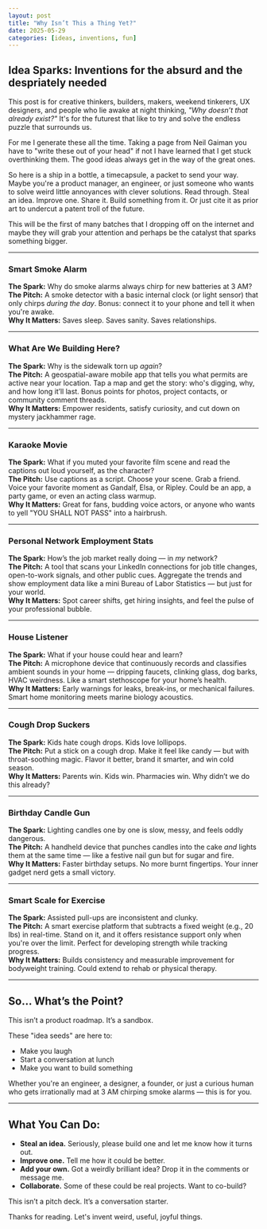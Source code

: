 ```yaml
---
layout: post
title: "Why Isn’t This a Thing Yet?"
date: 2025-05-29
categories: [ideas, inventions, fun]
---
```


## Idea Sparks: Inventions for the absurd and the despriately needed

This post is for creative thinkers, builders, makers, weekend tinkerers, UX designers, and people who lie awake at night thinking, *"Why doesn’t that already exist?"* It's for the futurest that like to try and solve the endless puzzle that surrounds us.

For me I generate these all the time. Taking a page from Neil Gaiman you have to "write these out of your head" if not I have learned that I get stuck overthinking them. The good ideas always get in the way of the great ones.

So here is a ship in a bottle, a timecapsule, a packet to send your way. Maybe you're a product manager, an engineer, or just someone who wants to solve weird little annoyances with clever solutions. Read through. Steal an idea. Improve one. Share it. Build something from it. Or just cite it as prior art to undercut a patent troll of the future.

This will be the first of many batches that I dropping off on the internet and maybe they will grab your attention and perhaps be the catalyst that sparks something bigger.

---

### Smart Smoke Alarm  
**The Spark:** Why do smoke alarms always chirp for new batteries at 3 AM?  
**The Pitch:** A smoke detector with a basic internal clock (or light sensor) that only chirps *during the day*. Bonus: connect it to your phone and tell it when you're awake.  
**Why It Matters:** Saves sleep. Saves sanity. Saves relationships.

---

### What Are We Building Here?  
**The Spark:** Why is the sidewalk torn up *again*?  
**The Pitch:** A geospatial-aware mobile app that tells you what permits are active near your location. Tap a map and get the story: who's digging, why, and how long it’ll last. Bonus points for photos, project contacts, or community comment threads.  
**Why It Matters:** Empower residents, satisfy curiosity, and cut down on mystery jackhammer rage.

---

### Karaoke Movie  
**The Spark:** What if you muted your favorite film scene and read the captions out loud yourself, as the character?  
**The Pitch:** Use captions as a script. Choose your scene. Grab a friend. Voice your favorite moment as Gandalf, Elsa, or Ripley. Could be an app, a party game, or even an acting class warmup.  
**Why It Matters:** Great for fans, budding voice actors, or anyone who wants to yell "YOU SHALL NOT PASS" into a hairbrush.

---

### Personal Network Employment Stats  
**The Spark:** How’s the job market really doing — in *my* network?  
**The Pitch:** A tool that scans your LinkedIn connections for job title changes, open-to-work signals, and other public cues. Aggregate the trends and show employment data like a mini Bureau of Labor Statistics — but just for your world.  
**Why It Matters:** Spot career shifts, get hiring insights, and feel the pulse of your professional bubble.

---

### House Listener  
**The Spark:** What if your house could hear and learn?  
**The Pitch:** A microphone device that continuously records and classifies ambient sounds in your home — dripping faucets, clinking glass, dog barks, HVAC weirdness. Like a smart stethoscope for your home’s health.  
**Why It Matters:** Early warnings for leaks, break-ins, or mechanical failures. Smart home monitoring meets marine biology acoustics.

---

### Cough Drop Suckers  
**The Spark:** Kids hate cough drops. Kids love lollipops.  
**The Pitch:** Put a stick on a cough drop. Make it feel like candy — but with throat-soothing magic. Flavor it better, brand it smarter, and win cold season.  
**Why It Matters:** Parents win. Kids win. Pharmacies win. Why didn’t we do this already?

---

### Birthday Candle Gun  
**The Spark:** Lighting candles one by one is slow, messy, and feels oddly dangerous.  
**The Pitch:** A handheld device that punches candles into the cake *and* lights them at the same time — like a festive nail gun but for sugar and fire.  
**Why It Matters:** Faster birthday setups. No more burnt fingertips. Your inner gadget nerd gets a small victory.

---

### Smart Scale for Exercise  
**The Spark:** Assisted pull-ups are inconsistent and clunky.  
**The Pitch:** A smart exercise platform that subtracts a fixed weight (e.g., 20 lbs) in real-time. Stand on it, and it offers resistance support only when you're over the limit. Perfect for developing strength while tracking progress.  
**Why It Matters:** Builds consistency and measurable improvement for bodyweight training. Could extend to rehab or physical therapy.

---

## So… What’s the Point?

This isn’t a product roadmap. It’s a sandbox.

These "idea seeds" are here to:
- Make you laugh  
- Start a conversation at lunch
- Make you want to build something  

Whether you're an engineer, a designer, a founder, or just a curious human who gets irrationally mad at 3 AM chirping smoke alarms — this is for you.

---

## What You Can Do:
- **Steal an idea.** Seriously, please build one and let me know how it turns out.
- **Improve one.** Tell me how it could be better.
- **Add your own.** Got a weirdly brilliant idea? Drop it in the comments or message me.
- **Collaborate.** Some of these could be real projects. Want to co-build?

This isn’t a pitch deck. It’s a conversation starter.

Thanks for reading. Let's invent weird, useful, joyful things.
